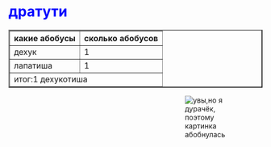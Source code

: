 <!DOCTYPE html>
<html style="font:">
	<head>
	<title>привет бро</title>
	</head>
	<body background="https://catherineasquithgallery.com/uploads/posts/2021-02/1612929030_104-p-fon-krasnii-graffiti-183.jpg">
		<H1 style="color:blue">дратути</H1>
		<table border="2" hspace="350">
			<thead>
				<tr>
					<th>какие абобусы</th>
					<th>сколько абобусов</th>
				</tr>
			</thead>
			<tbody>
				<tr>
					<td>дехук</td>	
					<td>1</td>	
				</tr>
				<tr>
					<td>лапатиша</td>
					<td>1</td>
				</tr>
			</tbody>
			<tfoot>
				<tr>
					<td colspan="2">итог:1 дехукотиша</td>
				</tr>
			</tfoot>
		</table>
		<div>
			<img src="https://avatars.mds.yandex.net/get-pdb/938499/c1fe0d57-62c4-4114-8e60-13a4c18894c2/s600" alt="увы,но я дурачёк, поэтому картинка абобнулась" hspace="350" >
		</div>
	</body>
</html>
